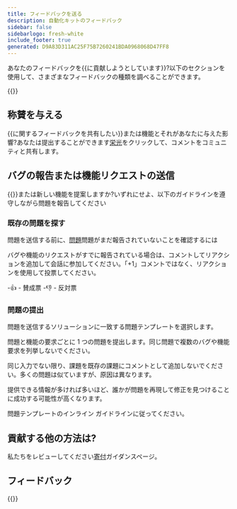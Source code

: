 ```yaml
---
title: フィードバックを送る
description: 自動化キットのフィードバック
sidebar: false
sidebarlogo: fresh-white
include_footer: true
generated: D9A83D311AC25F75B7260241BDA0968068D47FF8
---
```


あなたのフィードバックを{{に貢献しようとしています<product-name>}}?以下のセクションを使用して、さまざまなフィードバックの種類を調べることができます。

{{<toc>}}

## 称賛を与える

{{に関するフィードバックを共有したい<product-name>}}または機能とそれがあなたに与えた影響?あなたは提出することができます[栄光](https://github.com/microsoft/powercat-automation-kit/issues/new?assignees=&labels=automation-kit%2Ckudos&template=4-automation-kit-kudos.yml&title=%5BAutomation+Kit+-+Kudos%5D+Your+summary)をクリックして、コメントをコミュニティと共有します。

## バグの報告または機能リクエストの送信

{{<product-name>}}または新しい機能を提案しますか?いずれにせよ、以下のガイドラインを遵守しながら問題を報告してください

### 既存の問題を探す

問題を送信する前に、[問題](https://github.com/microsoft/automation-kit/issues)問題がまだ報告されていないことを確認するには

バグや機能のリクエストがすでに報告されている場合は、コメントしてリアクションを追加して会話に参加してください。「+1」コメントではなく、リアクションを使用して投票してください。

-👍 - 賛成票
-👎 - 反対票

### 問題の提出

問題を送信するソリューションに一致する問題テンプレートを選択します。

問題と機能の要求ごとに 1 つの問題を提出します。同じ問題で複数のバグや機能要求を列挙しないでください。

同じ入力でない限り、課題を既存の課題にコメントとして追加しないでください。多くの問題は似ていますが、原因は異なります。

提供できる情報が多ければ多いほど、誰かが問題を再現して修正を見つけることに成功する可能性が高くなります。

問題テンプレートのインライン ガイドラインに従ってください。

## 貢献する他の方法は?

私たちをレビューしてください[寄付](/ja/contribution)ガイダンスページ。

## フィードバック

{{<questions name="/contribution/feedback.json" completed="Thank you for providing feedback" showNavigationButtons=false >}}
